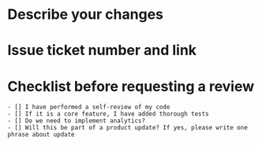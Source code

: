 # Describe your changes


# Issue ticket number and link


# Checklist before requesting a review
    - [] I have performed a self-review of my code
    - [] If it is a core feature, I have added thorough tests
    - [] Do we need to implement analytics?
    - [] Will this be part of a product update? If yes, please write one phrase about update
